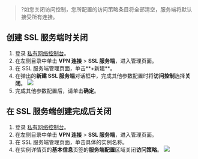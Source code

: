 >?如您关闭访问控制，您所配置的访问策略条目将全部清空，服务端将默认接受所有连接。
>
## 创建 SSL 服务端时关闭
1. 登录 [私有网络控制台](https://console.cloud.tencent.com/vpc/vpc?rid=1)。
2. 在左侧目录中单击 **VPN 连接** > **SSL 服务端**，进入管理页面。
3. 在 SSL 服务端管理页面，单击**+新建**。
4. 在弹出的**新建 SSL 服务端**对话框中，完成其他参数配置时将**访问控制**选择**关闭**。
![](https://qcloudimg.tencent-cloud.cn/raw/d0887cc13a01a3137e475ddcc7d5766c.png)
5. 完成其他参数配置后，请单击**确定**。


## 在 SSL 服务端创建完成后关闭
1. 登录 [私有网络控制台](https://console.cloud.tencent.com/vpc/vpc?rid=1)。
2. 在左侧目录中单击 **VPN 连接** > **SSL 服务端**，进入管理页面。
3. 在 SSL 服务端管理页面，单击具体的实例名称。
4. 在实例详情页的**基本信息**页签的**服务端配置**区域关闭**访问策略**。
![](https://qcloudimg.tencent-cloud.cn/raw/8f5e0b18c34ff59df85a1dd02582ed77.png)
